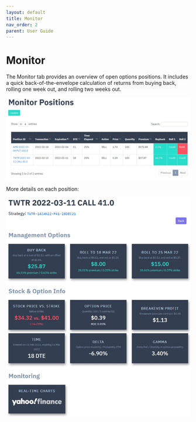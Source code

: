 ```yaml
---
layout: default
title: Monitor
nav_order: 2
parent: User Guide
---
```


# Monitor
The Monitor tab provides an overview of open options positions. It includes a quick back-of-the-envelope calculation of returns from buying back, rolling one week out, and rolling two weeks out.

<p align="center">
    <img src="https://raw.githubusercontent.com/chrischow/agamotto/main/screenshots/monitor-overview.jpg">
</p>

More details on each position:

<p align="center">
    <img src="https://raw.githubusercontent.com/chrischow/agamotto/main/screenshots/monitor-detail.jpg">
</p>